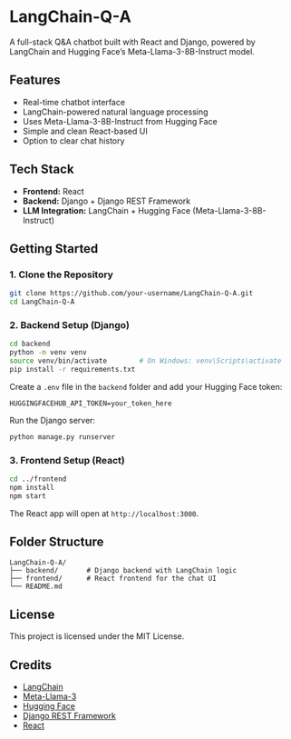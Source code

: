 # LangChain-Q-A

A full-stack Q&A chatbot built with React and Django, powered by LangChain and Hugging Face’s Meta-Llama-3-8B-Instruct model.

## Features

- Real-time chatbot interface
- LangChain-powered natural language processing
- Uses Meta-Llama-3-8B-Instruct from Hugging Face
- Simple and clean React-based UI
- Option to clear chat history

## Tech Stack

- **Frontend:** React
- **Backend:** Django + Django REST Framework
- **LLM Integration:** LangChain + Hugging Face (Meta-Llama-3-8B-Instruct)

## Getting Started

### 1. Clone the Repository

```bash
git clone https://github.com/your-username/LangChain-Q-A.git
cd LangChain-Q-A
```

### 2. Backend Setup (Django)

```bash
cd backend
python -m venv venv
source venv/bin/activate        # On Windows: venv\Scripts\activate
pip install -r requirements.txt
```

Create a `.env` file in the `backend` folder and add your Hugging Face token:

```
HUGGINGFACEHUB_API_TOKEN=your_token_here
```

Run the Django server:

```bash
python manage.py runserver
```

### 3. Frontend Setup (React)

```bash
cd ../frontend
npm install
npm start
```

The React app will open at `http://localhost:3000`.

## Folder Structure

```
LangChain-Q-A/
├── backend/       # Django backend with LangChain logic
├── frontend/      # React frontend for the chat UI
└── README.md
```

## License

This project is licensed under the MIT License.

## Credits

- [LangChain](https://www.langchain.com/)
- [Meta-Llama-3](https://huggingface.co/meta-llama)
- [Hugging Face](https://huggingface.co/)
- [Django REST Framework](https://www.django-rest-framework.org/)
- [React](https://reactjs.org/)
